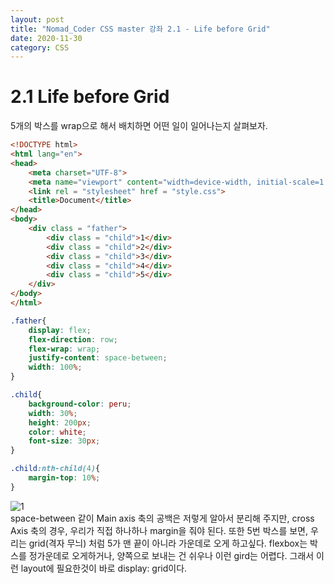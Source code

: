 ```yaml
---
layout: post
title: "Nomad_Coder CSS master 강좌 2.1 - Life before Grid"
date: 2020-11-30
category: CSS
---
```

# 2.1 Life before Grid
5개의 박스를 wrap으로 해서 배치하면 어떤 일이 일어나는지 살펴보자.
```html
<!DOCTYPE html>
<html lang="en">
<head>
    <meta charset="UTF-8">
    <meta name="viewport" content="width=device-width, initial-scale=1.0">
    <link rel = "stylesheet" href = "style.css">
    <title>Document</title>
</head>
<body>
    <div class = "father">
        <div class = "child">1</div>
        <div class = "child">2</div>
        <div class = "child">3</div>
        <div class = "child">4</div>
        <div class = "child">5</div>
    </div>
</body>
</html>
```   
```css
.father{
    display: flex;
    flex-direction: row;
    flex-wrap: wrap;
    justify-content: space-between;
    width: 100%;
}

.child{
    background-color: peru;
    width: 30%;
    height: 200px;
    color: white;
    font-size: 30px;
}

.child:nth-child(4){
    margin-top: 10%;
}
```
![1](https://user-images.githubusercontent.com/60607880/100727216-49a78f00-3409-11eb-80f1-083fb518f946.PNG)   
space-between 같이 Main axis 축의 공백은 저렇게 알아서 분리해 주지만, cross Axis 축의 경우, 우리가 직접 하나하나 margin을 줘야 된다. 또한 5번 박스를 보면, 우리는 grid(격자 무늬) 처럼 5가 맨 끝이 아니라 가운데로 오게 하고싶다. flexbox는 박스를 정가운데로 오게하거나, 양쪽으로 보내는 건 쉬우나 이런 gird는 어렵다. 그래서 이런 layout에 필요한것이 바로 display: grid이다. 